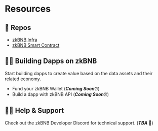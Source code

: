 # Resources

## 📔 Repos

- [zkBNB Infra](https://github.com/bnb-chain/zkbnb)
- [zkBNB Smart Contract](https://github.com/bnb-chain/zkbnb-contract)


## 👨‍🔧 Building Dapps on zkBNB

Start building dapps to create value based on the data assets and their related economy.
- Fund your zkBNB Wallet (_**Coming Soon**_⏰)
- Build a dapp with zkBNB API (_**Coming Soon**_⏰)

## 🙋‍♀️ Help & Support
Check out the zkBNB Developer Discord for technical support. (**_TBA_** 📢)